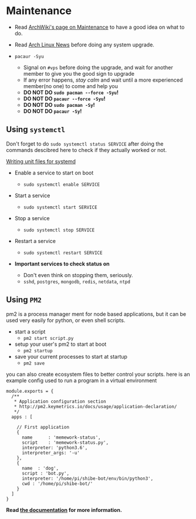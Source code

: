 Maintenance
=============

 - Read [ArchWiki's page on Maintenance](https://wiki.archlinux.org/index.php/System_maintenance) to have a good idea on
 what to do.

 - Read [Arch Linux News](https://www.archlinux.org/news/) before doing any
  system upgrade.
 - `pacaur -Syu`
   - Signal on `#vps` before doing the upgrade, and wait for another member
   to give you the good sign to upgrade
   - If any error happens, *stay calm* and wait until a more experienced member(no one)
   to come and help you
   - **DO NOT DO `sudo pacman --force -Syu`!**
   - **DO NOT DO `pacaur --force -Syu`!**
   - **DO NOT DO `sudo pacman -Sy`!**
   - **DO NOT DO `pacaur -Sy`!**

## Using `systemctl`

Don't forget to do `sudo systemctl status SERVICE` after doing
the commands descibred here to check if they actually worked or not.

[Writing unit files for systemd](https://wiki.archlinux.org/index.php/Systemd#Writing_unit_files)

 - Enable a service to start on boot
   - `sudo systemctl enable SERVICE`
 - Start a service
   - `sudo systemctl start SERVICE`
 - Stop a service
   - `sudo systemctl stop SERVICE`
 - Restart a service
   - `sudo systemctl restart SERVICE`

 - **Important services to check status on**
   - Don't even think on stopping them, seriously.
   - `sshd`, `postgres`, `mongodb`, `redis`, `netdata`, `ntpd`

## Using `PM2`

pm2 is a process manager ment for node based applications, but it can be used very easily for python, or even shell scripts.

 - start a script 
   - `pm2 start script.py`
 - setup your user's pm2 to start at boot
   - `pm2 startup`
 - save your current processes to start at startup
   - `pm2 save`
  
you can also create ecosystem files to better control your scripts. 
here is an example config used to run a program in a virtual environment
```
module.exports = {
  /**
   * Application configuration section
   * http://pm2.keymetrics.io/docs/usage/application-declaration/
   */
  apps : [

    // First application
    {
      name      : 'memework-status',
      script    : 'memework-status.py',
      interpreter: 'python3.6',
      interpreter_args: '-u'
    },
    {
      name  : 'dog',
      script : 'bot.py',
      interpreter: '/home/pi/shibe-bot/env/bin/python3',
      cwd : '/home/pi/shibe-bot/'
    }
  ]
}
```

**Read [the documentation](http://pm2.keymetrics.io/docs/usage/application-declaration/)
for more information.**

